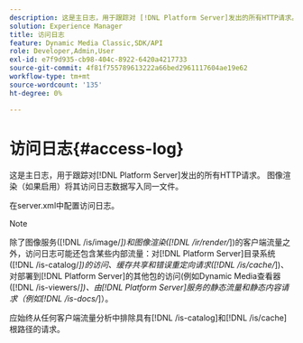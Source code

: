 ```yaml
---
description: 这是主日志，用于跟踪对 [!DNL Platform Server]发出的所有HTTP请求。 图像渲染（如果启用）将其访问日志数据写入同一文件。
solution: Experience Manager
title: 访问日志
feature: Dynamic Media Classic,SDK/API
role: Developer,Admin,User
exl-id: e7f9d935-cb98-404c-8922-6420a4217733
source-git-commit: 4f81f755789613222a66bed2961117604ae19e62
workflow-type: tm+mt
source-wordcount: '135'
ht-degree: 0%

---
```


# 访问日志{#access-log}

这是主日志，用于跟踪对[!DNL Platform Server]发出的所有HTTP请求。 图像渲染（如果启用）将其访问日志数据写入同一文件。

在server.xml中配置访问日志。

>[!NOTE]
>
>除了图像服务([!DNL /is/image/*])和图像渲染([!DNL /ir/render/*])的客户端流量之外，访问日志可能还包含某些内部流量：对[!DNL Platform Server]目录系统([!DNL /is-catalog/*])的访问、缓存共享和错误重定向请求([!DNL /is/cache/*])、对部署到[!DNL Platform Server]的其他包的访问(例如Dynamic Media查看器([!DNL /is-viewers/*])、由[!DNL Platform Server]服务的静态流量和静态内容请求（例如[!DNL /is-docs/*]）。

应始终从任何客户端流量分析中排除具有[!DNL /is-catalog]和[!DNL /is/cache]根路径的请求。
